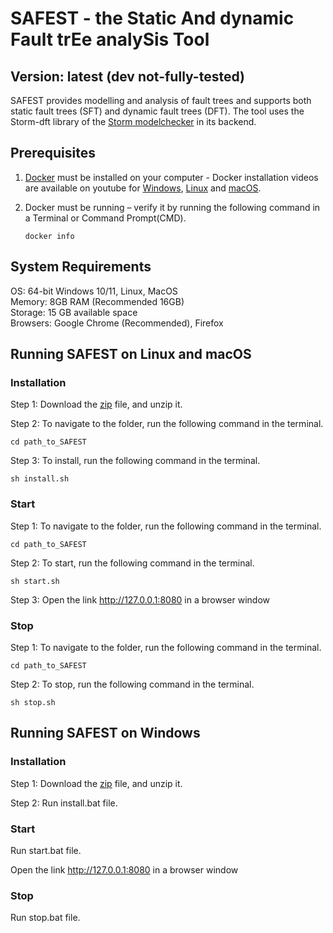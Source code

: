 # SAFEST - the Static And dynamic Fault trEe analySis Tool
## Version: latest (dev not-fully-tested)

SAFEST provides modelling and analysis of fault trees and supports both static fault trees (SFT) and dynamic fault trees (DFT).
The tool uses the Storm-dft library of the [Storm modelchecker](https://www.stormchecker.org/) in its backend.

## Prerequisites
1. [Docker](https://www.docker.com/) must be installed on your computer - Docker installation videos are available on youtube for [Windows](https://www.youtube.com/watch?v=ZyBBv1JmnWQ), [Linux](https://www.youtube.com/watch?v=5_EA3rBCXmU) and [macOS](https://www.youtube.com/watch?v=-EXlfSsP49A).

2. Docker must be running – verify it by running the following command in a Terminal or Command Prompt(CMD).
    ```
    docker info 
    ```

## System Requirements
OS: 64-bit Windows 10/11, Linux, MacOS\
Memory: 8GB RAM (Recommended 16GB)\
Storage: 15 GB available space\
Browsers: Google Chrome (Recommended), Firefox

## Running SAFEST on Linux and macOS

### Installation

Step 1: Download the [zip](https://github.com/DGBTechnologies/SAFEST/archive/refs/heads/main.zip) file, and unzip it.

Step 2: To navigate to the folder, run the following command in the terminal.
```
cd path_to_SAFEST
```
Step 3: To install, run the following command in the terminal.
```
sh install.sh
```

### Start
Step 1: To navigate to the folder, run the following command in the terminal.
```
cd path_to_SAFEST
```
Step 2: To start, run the following command in the terminal.
```
sh start.sh
```
Step 3: Open the link http://127.0.0.1:8080 in a browser window

### Stop
Step 1: To navigate to the folder, run the following command in the terminal.
```
cd path_to_SAFEST
```
Step 2: To stop, run the following command in the terminal.
```
sh stop.sh
```

## Running SAFEST on Windows


### Installation

Step 1: Download the [zip](https://github.com/DGBTechnologies/SAFEST/archive/refs/heads/main.zip) file, and unzip it.

Step 2: Run install.bat file.


### Start
Run start.bat file.

Open the link http://127.0.0.1:8080 in a browser window

### Stop
Run stop.bat file.
